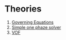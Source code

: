# Theories

1. [Governing Equations](nse.md)
2. [Simple one phaze solver](1phaze.md)
3. [VOF](vof.md)